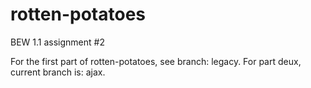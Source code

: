 # rotten-potatoes
BEW 1.1 assignment #2

For the first part of rotten-potatoes, see branch: legacy.
For part deux, current branch is: ajax.

